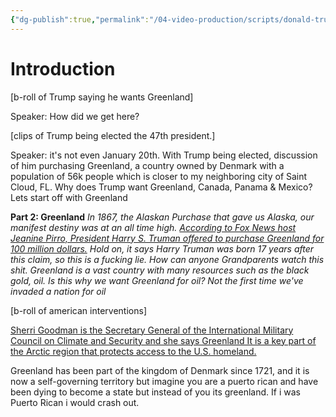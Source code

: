 ```yaml
---
{"dg-publish":true,"permalink":"/04-video-production/scripts/donald-trump-s-land-grab-explained/","tags":["draft"],"created":"2025-01-12T16:05:05.813-05:00","updated":"2025-06-28T01:02:11.224-04:00"}
---
```



# Introduction

[b-roll of Trump saying he wants Greenland]

Speaker: How did we get here? 

[clips of Trump being elected the 47th president.]

Speaker: it's not even January 20th. With Trump being elected, discussion of him purchasing Greenland, a country owned by Denmark with a population of 56k people which is closer to my neighboring city of Saint Cloud, FL. Why does Trump want Greenland, Canada, Panama & Mexico? Lets start off with Greenland

**Part 2: Greenland**
*In 1867, the Alaskan Purchase that gave us Alaska, our manifest destiny was at an all time high. [According to Fox News host Jeanine Pirro, President Harry S. Truman offered to purchase Greenland for 100 million dollars.](https://x.com/Acyn/status/1876754581792985546) Hold on, it says Harry Truman was born 17 years after this claim, so this is a fucking lie. How can anyone Grandparents watch this shit. Greenland is a vast country with many resources such as the black gold, oil. Is this why we want Greenland for oil? Not the first time we've invaded a nation for oil*

[b-roll of american interventions]

[Sherri Goodman is the Secretary General of the International Military Council on Climate and Security and she says Greenland It is a key part of the Arctic region that protects access to the U.S. homeland.](https://www.pbs.org/newshour/show/why-trump-wants-greenland-and-what-makes-it-a-strategic-polar-outpost)

Greenland has been part of the kingdom of Denmark since 1721, and it is now a self-governing territory but imagine you are a puerto rican and have been dying to become a state but instead of you its greenland. If i was Puerto Rican i would crash out.


